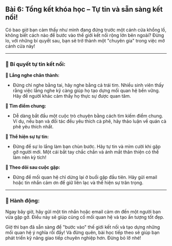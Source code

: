 ## Bài 6: Tổng kết khóa học – Tự tin và sẵn sàng kết nối!

Có bao giờ bạn cảm thấy như mình đang đứng trước một cánh cửa khổng lồ, không biết cách nào để bước vào thế giới kết nối rộng lớn bên ngoài? Đừng lo, với những bí quyết sau, bạn sẽ trở thành một "chuyên gia" trong việc mở cánh cửa này!

---

### 📌 Bí quyết tự tin kết nối:

**🔹 Lắng nghe chân thành:**
- Đừng chỉ nghe bằng tai, hãy nghe bằng cả trái tim. Nhiều sinh viên thấy rằng việc lắng nghe kỹ càng giúp họ tạo dựng mối quan hệ bền vững. Hãy để người khác cảm thấy họ thực sự được quan tâm.

**🔹 Tìm điểm chung:**
- Dễ dàng bắt đầu một cuộc trò chuyện bằng cách tìm kiếm điểm chung. Ví dụ, nếu bạn và đối tác đều yêu thích cà phê, hãy thảo luận về quán cà phê yêu thích nhất.

**🔹 Thể hiện sự tự tin:**
- Đừng để sự lo lắng làm bạn chùn bước. Hãy tự tin và mỉm cười khi gặp gỡ người mới. Một cái bắt tay chắc chắn và ánh mắt thân thiện có thể làm nên kỳ tích!

**🔹 Theo dõi sau cuộc gặp:**
- Đừng để mối quan hệ chỉ dừng lại ở buổi gặp đầu tiên. Hãy gửi email hoặc tin nhắn cảm ơn để giữ liên lạc và thể hiện sự trân trọng.

---

### 🚀 Hành động:

Ngay bây giờ, hãy gửi một tin nhắn hoặc email cảm ơn đến một người bạn vừa gặp gỡ. Điều này sẽ giúp củng cố mối quan hệ và tạo ấn tượng tốt đẹp.

Giờ thì bạn đã sẵn sàng để "bước vào" thế giới kết nối và tạo dựng những mối quan hệ ý nghĩa rồi đấy! Và đừng quên, bài học tiếp theo sẽ giúp bạn phát triển kỹ năng giao tiếp chuyên nghiệp hơn. Đừng bỏ lỡ nhé!